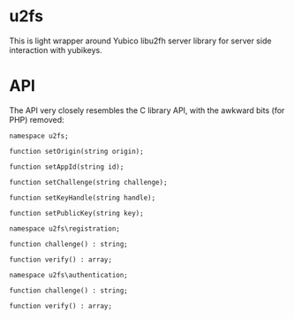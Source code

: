 u2fs
====

This is light wrapper around Yubico libu2fh server library for server side interaction with yubikeys.

API
==

The API very closely resembles the C library API, with the awkward bits (for PHP) removed:

	namespace u2fs;

	function setOrigin(string origin);

	function setAppId(string id);

	function setChallenge(string challenge);

	function setKeyHandle(string handle);

	function setPublicKey(string key);
	
	namespace u2fs\registration;

	function challenge() : string;

	function verify() : array;

	namespace u2fs\authentication;

	function challenge() : string;
	
	function verify() : array;


